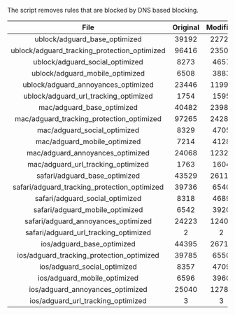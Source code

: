 The script removes rules that are blocked by DNS based blocking.


| File | Original | Modified |
|:----:|:-----:|:-----:|
| ublock/adguard_base_optimized | 39192 | 22723 |
| ublock/adguard_tracking_protection_optimized | 96416 | 23506 |
| ublock/adguard_social_optimized | 8273 | 4657 |
| ublock/adguard_mobile_optimized | 6508 | 3883 |
| ublock/adguard_annoyances_optimized | 23446 | 11995 |
| ublock/adguard_url_tracking_optimized | 1754 | 1595 |
| mac/adguard_base_optimized | 40482 | 23989 |
| mac/adguard_tracking_protection_optimized | 97265 | 24284 |
| mac/adguard_social_optimized | 8329 | 4705 |
| mac/adguard_mobile_optimized | 7214 | 4128 |
| mac/adguard_annoyances_optimized | 24068 | 12327 |
| mac/adguard_url_tracking_optimized | 1763 | 1604 |
| safari/adguard_base_optimized | 43529 | 26116 |
| safari/adguard_tracking_protection_optimized | 39736 | 6540 |
| safari/adguard_social_optimized | 8318 | 4689 |
| safari/adguard_mobile_optimized | 6542 | 3920 |
| safari/adguard_annoyances_optimized | 24223 | 12406 |
| safari/adguard_url_tracking_optimized | 2 | 2 |
| ios/adguard_base_optimized | 44395 | 26716 |
| ios/adguard_tracking_protection_optimized | 39785 | 6550 |
| ios/adguard_social_optimized | 8357 | 4709 |
| ios/adguard_mobile_optimized | 6596 | 3960 |
| ios/adguard_annoyances_optimized | 25040 | 12785 |
| ios/adguard_url_tracking_optimized | 3 | 3 |